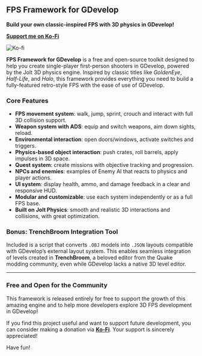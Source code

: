 ## **FPS Framework for GDevelop**  
**Build your own classic-inspired FPS with 3D physics in GDevelop!**  

[**Support me on Ko-Fi**](https://ko-fi.com/giampiero)

<img src="https://camo.githubusercontent.com/5f3ad29b3051aac409943c7b590b86490c6ec7ad399379ca73521d9ff98a28f7/68747470733a2f2f696d672e736869656c64732e696f2f62616467652f737570706f72745f6d655f6f6e5f6b6f2d2d66692d4631363036313f7374796c653d666f722d7468652d6261646765266c6f676f3d6b6f6669266c6f676f436f6c6f723d663566356635" alt="Ko-fi" data-canonical-src="https://img.shields.io/badge/support_me_on_ko--fi-F16061?style=for-the-badge&amp;logo=kofi&amp;logoColor=f5f5f5" style="max-width: 100%;">

**FPS Framework for GDevelop** is a free and open-source toolkit designed to help you create single-player first-person shooters in GDevelop, powered by the Jolt 3D physics engine. Inspired by classic titles like *GoldenEye*, *Half-Life*, and *Halo*, this framework provides everything you need to build a fully-featured retro-style FPS with the ease of use of GDevelop.

### **Core Features**

- **FPS movement system**: walk, jump, sprint, crouch and interact with full 3D collision support.
- **Weapon system with ADS**: equip and switch weapons, aim down sights, reload.
- **Environmental interaction**: open doors/windows, activate switches and triggers.
- **Physics-based object interaction**: push crates, roll barrels, apply impulses in 3D space.
- **Quest system**: create missions with objective tracking and progression.
- **NPCs and enemies**: examples of Enemy AI that reacts to physics and player actions.
- **UI system**: display health, ammo, and damage feedback in a clear and responsive HUD.
- **Modular and customizable**: use each system independently or as a full FPS base.
- **Built on Jolt Physics**: smooth and realistic 3D interactions and collisions, with great optimization.

### **Bonus: TrenchBroom Integration Tool**

Included is a script that converts `.OBJ` models into `.JSON` layouts compatible with GDevelop’s external layout system. This enables seamless integration of levels created in **TrenchBroom**, a beloved editor from the Quake modding community, even while GDevelop lacks a native 3D level editor.

---

### **Free and Open for the Community**

This framework is released entirely for free to support the growth of this amazing engine and to help more developers explore 3D FPS development in GDevelop!  

If you find this project useful and want to support future development, you can consider making a donation via [**Ko-Fi**](https://ko-fi.com/yourprofile). Your support is sincerely appreciated!

Have fun!
